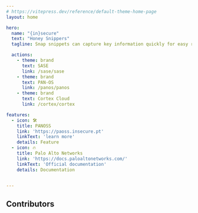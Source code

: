 ```yaml
---
# https://vitepress.dev/reference/default-theme-home-page
layout: home

hero:
  name: "{in}secure"
  text: "Honey Snippers"
  tagline: Snap snippets can capture key information quickly for easy reference later on!

  actions:
    - theme: brand
      text: SASE
      link: /sase/sase
    - theme: brand
      text: PAN-OS
      link: /panos/panos
    - theme: brand
      text: Cortex Cloud
      link: /cortex/cortex

features:
  - icon: 🛠️
    title: PANOSS
    link: 'https://paoss.insecure.pt'
    linkText: 'learn more'
    details: Feature
  - icon: 🔥
    title: Palo Alto Networks 
    link: 'https://docs.paloaltonetworks.com/'
    linkText: 'Official documentation'
    details: Documentation


---
```


<script setup>
import { VPTeamMembers } from 'vitepress/theme'

const members = [
  {
    avatar: 'https://media.licdn.com/dms/image/v2/D4E03AQFe1c1fYGMkjg/profile-displayphoto-shrink_200_200/profile-displayphoto-shrink_200_200/0/1669229782572?e=1746662400&v=beta&t=A5R3tnR2-EvIVclHNeN63nIoMXK4gNIu83cGJU9_uQA',
    name: 'Gonçalo Pires',
    title: 'Creator',
    links: [
      { icon: 'linkedin', link: 'https://www.linkedin.com/in/piresg/' },
   
    ]
  },
    {
    avatar: "https://media.licdn.com/dms/image/v2/C4E03AQF-Tk8kZ_suxQ/profile-displayphoto-shrink_200_200/profile-displayphoto-shrink_200_200/0/1654776908119?e=1746662400&v=beta&t=6vTsMjbZUUgU0CcKknxt1XBc49PPJtZLSOVwORxCB0c",
    name: 'Nuno Marques',
    title: 'Creator',
    links: [
      { icon: 'linkedin', link: 'https://www.linkedin.com/in/nuno-marques-20a47932/' },
   
    ]
  },
      {
    avatar: "https://media.licdn.com/dms/image/v2/D4D03AQE0xPkcdDBo5A/profile-displayphoto-shrink_200_200/profile-displayphoto-shrink_200_200/0/1702580571541?e=1746662400&v=beta&t=pxqGoI-whE8vHeiGS3uHEH6sLPKDakdb5LEfY5NOeSk",
    name: 'José Gonçalves',
    title: 'Creator',
    links: [
      { icon: 'linkedin', link: 'https://www.linkedin.com/in/josegoncalves13/' },
   
    ]
  },
   

]
</script>

## Contributors


<VPTeamMembers size="small" :members="members" />
